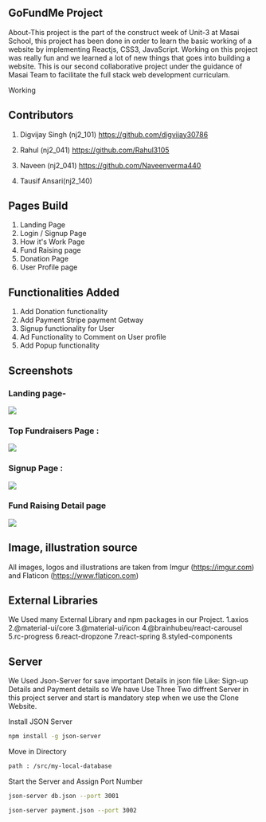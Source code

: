 ##  GoFundMe Project
About-This project is the part of the construct week of Unit-3 at Masai School, this project has been done in order to learn the basic working of a website by implementing Reactjs, CSS3, JavaScript. Working on this project was really fun and we learned a lot of new things that goes into building a website. This is our second collaborative project under the guidance of Masai Team to facilitate the full stack web development curriculam.

Working
##  Contributors
1. Digvijay Singh (nj2_101)
    https://github.com/digvijay30786

2. Rahul (nj2_041)
    https://github.com/Rahul3105

3. Naveen (nj2_041)
    https://github.com/Naveenverma440
    
4. Tausif Ansari(nj2_140)

##  Pages Build
1. Landing Page
2. Login / Signup Page
3. How it's Work Page
4. Fund Raising page
5. Donation Page
6. User Profile page

##  Functionalities Added
1. Add Donation functionality
2. Add Payment Stripe payment Getway
3. Signup functionality for User
4. Ad Functionality to Comment on User profile
5. Add Popup functionality

## Screenshots
### Landing page-
<img src="https://imgur.com/lfvAu5K.png"/>

### Top Fundraisers Page : 

<img src="https://imgur.com/Ru6F7v0.png"/>

### Signup Page : 
<img src="https://imgur.com/plA8wd1.png"/>

### Fund Raising Detail page

<img src="https://imgur.com/kAhYvXP.png"/>

## Image, illustration source
All images, logos and illustrations are taken from Imgur (https://imgur.com) and Flaticon (https://www.flaticon.com)

## External Libraries
We Used many External Library and npm packages in our Project.
1.axios
2.@material-ui/core
3.@material-ui/icon
4.@brainhubeu/react-carousel
5.rc-progress
6.react-dropzone
7.react-spring
8.styled-components


## Server
We Used Json-Server for save important Details in json file Like: Sign-up Details and Payment details so We have Use Three Two diffrent Server in this project server and start is mandatory step when we use the Clone Website.

  Install JSON Server


```bash
npm install -g json-server
```
  
 Move in Directory
 
 ```bash
path : /src/my-local-database
```
  
Start the Server and Assign Port Number
 ```bash
json-server db.json --port 3001
```
 ```bash
json-server payment.json --port 3002
```

